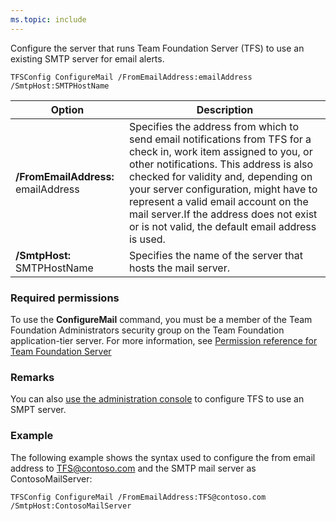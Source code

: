 ```yaml
---
ms.topic: include
---
```


Configure the server that runs Team Foundation Server (TFS) to use an existing SMTP server for email alerts.

	TFSConfig ConfigureMail /FromEmailAddress:emailAddress /SmtpHost:SMTPHostName

<table>
<thead>
<tr>
<th>Option</th>
<th>Description</th>
</tr>
</thead>
<tbody>
<tr>
<td><strong>/FromEmailAddress:</strong> emailAddress</td>
<td>Specifies the address from which to send email notifications from TFS for a check in, work item assigned to you, or other notifications. This address is also checked for validity and, depending on your server configuration, might have to represent a valid email account on the mail server.If the address does not exist or is not valid, the default email address is used.</td>
</tr>
<tr>
<td><strong>/SmtpHost:</strong> SMTPHostName</td>
<td>Specifies the name of the server that hosts the mail server.</td>
</tr>
</tbody>
</table>

### Required permissions

To use the **ConfigureMail** command, you must be a member of the Team Foundation Administrators security group on the Team Foundation application-tier server. For more information, see [Permission reference for Team Foundation Server](/azure/devops/security/permissions)

### Remarks

You can also [use the administration console](/tfs/server/admin/setup-customize-alerts) to configure TFS to use an SMPT server.

### Example

The following example shows the syntax used to configure the from email address to TFS@contoso.com and the SMTP mail server as ContosoMailServer:

    TFSConfig ConfigureMail /FromEmailAddress:TFS@contoso.com /SmtpHost:ContosoMailServer